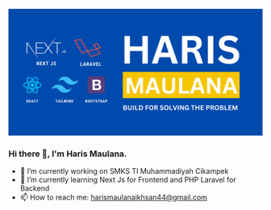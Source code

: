 ![Banner Profile](banner_profile.png)
### Hi there 👋, I'm Haris Maulana. 

- 🔭 I’m currently working on SMKS TI Muhammadiyah Cikampek
- 🌱 I’m currently learning Next Js for Frontend and PHP Laravel for Backend
- 📫 How to reach me: harismaulanaikhsan44@gmail.com
